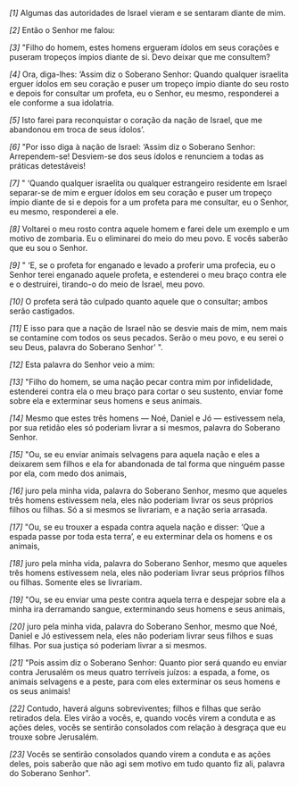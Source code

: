 *[1]* Algumas das autoridades de Israel vieram e se sentaram diante de mim.

*[2]* Então o Senhor me falou:

*[3]* "Filho do homem, estes homens ergueram ídolos em seus corações e puseram tropeços ímpios diante de si. Devo deixar que me consultem?

*[4]* Ora, diga-lhes: ‘Assim diz o Soberano Senhor: Quando qualquer israelita erguer ídolos em seu coração e puser um tropeço ímpio diante do seu rosto e depois for consultar um profeta, eu o Senhor, eu mesmo, responderei a ele conforme a sua idolatria.

*[5]* Isto farei para reconquistar o coração da nação de Israel, que me abandonou em troca de seus ídolos’.

*[6]* "Por isso diga à nação de Israel: ‘Assim diz o Soberano Senhor: Arrependem-se! Desviem-se dos seus ídolos e renunciem a todas as práticas detestáveis!

*[7]* " ‘Quando qualquer israelita ou qualquer estrangeiro residente em Israel separar-se de mim e erguer ídolos em seu coração e puser um tropeço ímpio diante de si e depois for a um profeta para me consultar, eu o Senhor, eu mesmo, responderei a ele.

*[8]* Voltarei o meu rosto contra aquele homem e farei dele um exemplo e um motivo de zombaria. Eu o eliminarei do meio do meu povo. E vocês saberão que eu sou o Senhor.

*[9]* " ‘E, se o profeta for enganado e levado a proferir uma profecia, eu o Senhor terei enganado aquele profeta, e estenderei o meu braço contra ele e o destruirei, tirando-o do meio de Israel, meu povo.

*[10]* O profeta será tão culpado quanto aquele que o consultar; ambos serão castigados.

*[11]* E isso para que a nação de Israel não se desvie mais de mim, nem mais se contamine com todos os seus pecados. Serão o meu povo, e eu serei o seu Deus, palavra do Soberano Senhor’ ".

*[12]* Esta palavra do Senhor veio a mim:

*[13]* "Filho do homem, se uma nação pecar contra mim por infidelidade, estenderei contra ela o meu braço para cortar o seu sustento, enviar fome sobre ela e exterminar seus homens e seus animais.

*[14]* Mesmo que estes três homens — Noé, Daniel e Jó — estivessem nela, por sua retidão eles só poderiam livrar a si mesmos, palavra do Soberano Senhor.

*[15]* "Ou, se eu enviar animais selvagens para aquela nação e eles a deixarem sem filhos e ela for abandonada de tal forma que ninguém passe por ela, com medo dos animais,

*[16]* juro pela minha vida, palavra do Soberano Senhor, mesmo que aqueles três homens estivessem nela, eles não poderiam livrar os seus próprios filhos ou filhas. Só a si mesmos se livrariam, e a nação seria arrasada.

*[17]* "Ou, se eu trouxer a espada contra aquela nação e disser: ‘Que a espada passe por toda esta terra’, e eu exterminar dela os homens e os animais,

*[18]* juro pela minha vida, palavra do Soberano Senhor, mesmo que aqueles três homens estivessem nela, eles não poderiam livrar seus próprios filhos ou filhas. Somente eles se livrariam.

*[19]* "Ou, se eu enviar uma peste contra aquela terra e despejar sobre ela a minha ira derramando sangue, exterminando seus homens e seus animais,

*[20]* juro pela minha vida, palavra do Soberano Senhor, mesmo que Noé, Daniel e Jó estivessem nela, eles não poderiam livrar seus filhos e suas filhas. Por sua justiça só poderiam livrar a si mesmos.

*[21]* "Pois assim diz o Soberano Senhor: Quanto pior será quando eu enviar contra Jerusalém os meus quatro terríveis juízos: a espada, a fome, os animais selvagens e a peste, para com eles exterminar os seus homens e os seus animais!

*[22]* Contudo, haverá alguns sobreviventes; filhos e filhas que serão retirados dela. Eles virão a vocês, e, quando vocês virem a conduta e as ações deles, vocês se sentirão consolados com relação à desgraça que eu trouxe sobre Jerusalém.

*[23]* Vocês se sentirão consolados quando virem a conduta e as ações deles, pois saberão que não agi sem motivo em tudo quanto fiz ali, palavra do Soberano Senhor".

